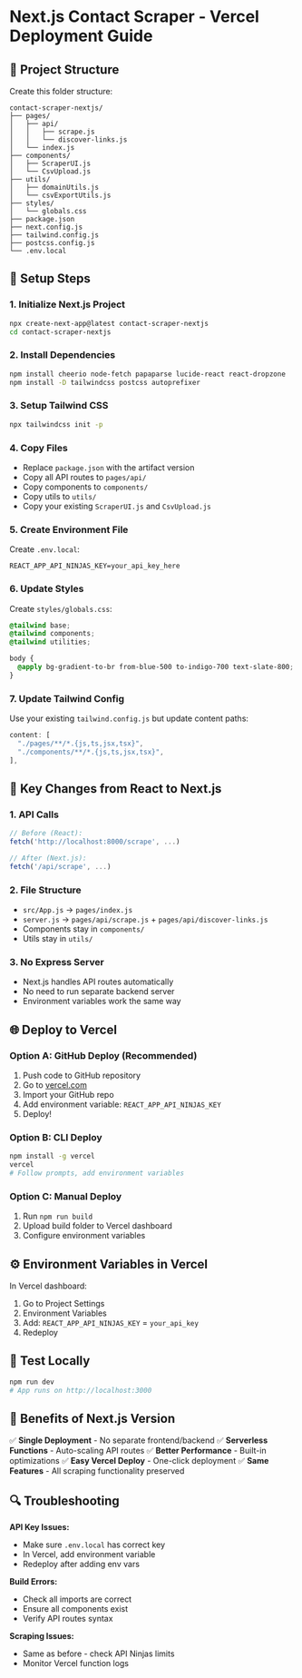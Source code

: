 # Next.js Contact Scraper - Vercel Deployment Guide

## 📁 Project Structure

Create this folder structure:

```
contact-scraper-nextjs/
├── pages/
│   ├── api/
│   │   ├── scrape.js
│   │   └── discover-links.js
│   └── index.js
├── components/
│   ├── ScraperUI.js
│   └── CsvUpload.js
├── utils/
│   ├── domainUtils.js
│   └── csvExportUtils.js
├── styles/
│   └── globals.css
├── package.json
├── next.config.js
├── tailwind.config.js
├── postcss.config.js
└── .env.local
```

## 🚀 Setup Steps

### 1. Initialize Next.js Project
```bash
npx create-next-app@latest contact-scraper-nextjs
cd contact-scraper-nextjs
```

### 2. Install Dependencies
```bash
npm install cheerio node-fetch papaparse lucide-react react-dropzone
npm install -D tailwindcss postcss autoprefixer
```

### 3. Setup Tailwind CSS
```bash
npx tailwindcss init -p
```

### 4. Copy Files
- Replace `package.json` with the artifact version
- Copy all API routes to `pages/api/`
- Copy components to `components/`
- Copy utils to `utils/`
- Copy your existing `ScraperUI.js` and `CsvUpload.js`

### 5. Create Environment File
Create `.env.local`:
```
REACT_APP_API_NINJAS_KEY=your_api_key_here
```

### 6. Update Styles
Create `styles/globals.css`:
```css
@tailwind base;
@tailwind components;
@tailwind utilities;

body {
  @apply bg-gradient-to-br from-blue-500 to-indigo-700 text-slate-800;
}
```

### 7. Update Tailwind Config
Use your existing `tailwind.config.js` but update content paths:
```javascript
content: [
  "./pages/**/*.{js,ts,jsx,tsx}",
  "./components/**/*.{js,ts,jsx,tsx}",
],
```

## 🔧 Key Changes from React to Next.js

### 1. API Calls
```javascript
// Before (React):
fetch('http://localhost:8000/scrape', ...)

// After (Next.js):
fetch('/api/scrape', ...)
```

### 2. File Structure
- `src/App.js` → `pages/index.js`
- `server.js` → `pages/api/scrape.js` + `pages/api/discover-links.js`
- Components stay in `components/`
- Utils stay in `utils/`

### 3. No Express Server
- Next.js handles API routes automatically
- No need to run separate backend server
- Environment variables work the same way

## 🌐 Deploy to Vercel

### Option A: GitHub Deploy (Recommended)
1. Push code to GitHub repository
2. Go to [vercel.com](https://vercel.com)
3. Import your GitHub repo
4. Add environment variable: `REACT_APP_API_NINJAS_KEY`
5. Deploy!

### Option B: CLI Deploy
```bash
npm install -g vercel
vercel
# Follow prompts, add environment variables
```

### Option C: Manual Deploy
1. Run `npm run build`
2. Upload build folder to Vercel dashboard
3. Configure environment variables

## ⚙️ Environment Variables in Vercel

In Vercel dashboard:
1. Go to Project Settings
2. Environment Variables
3. Add: `REACT_APP_API_NINJAS_KEY` = `your_api_key`
4. Redeploy

## 🧪 Test Locally

```bash
npm run dev
# App runs on http://localhost:3000
```

## 🎯 Benefits of Next.js Version

✅ **Single Deployment** - No separate frontend/backend
✅ **Serverless Functions** - Auto-scaling API routes
✅ **Better Performance** - Built-in optimizations
✅ **Easy Vercel Deploy** - One-click deployment
✅ **Same Features** - All scraping functionality preserved

## 🔍 Troubleshooting

**API Key Issues:**
- Make sure `.env.local` has correct key
- In Vercel, add environment variable
- Redeploy after adding env vars

**Build Errors:**
- Check all imports are correct
- Ensure all components exist
- Verify API routes syntax

**Scraping Issues:**
- Same as before - check API Ninjas limits
- Monitor Vercel function logs
